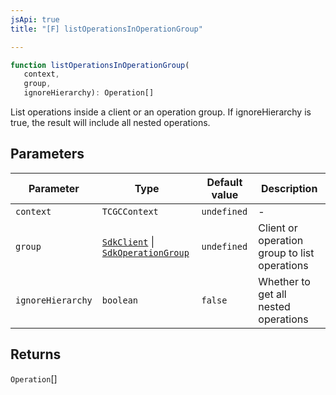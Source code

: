 ```yaml
---
jsApi: true
title: "[F] listOperationsInOperationGroup"

---
```

```ts
function listOperationsInOperationGroup(
   context, 
   group, 
   ignoreHierarchy): Operation[]
```

List operations inside a client or an operation group. If ignoreHierarchy is true, the result will include all nested operations.

## Parameters

| Parameter | Type | Default value | Description |
| ------ | ------ | ------ | ------ |
| `context` | `TCGCContext` | `undefined` | - |
| `group` | [`SdkClient`](../interfaces/SdkClient.md) \| [`SdkOperationGroup`](../interfaces/SdkOperationGroup.md) | `undefined` | Client or operation group to list operations |
| `ignoreHierarchy` | `boolean` | `false` | Whether to get all nested operations |

## Returns

`Operation`[]
